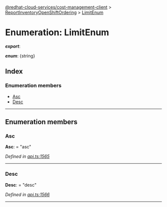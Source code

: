 [@redhat-cloud-services/cost-management-client](../README.md) > [ReportInventoryOpenShiftOrdering](../modules/reportinventoryopenshiftordering.md) > [LimitEnum](../enums/reportinventoryopenshiftordering.limitenum.md)

# Enumeration: LimitEnum

*__export__*: 

*__enum__*: {string}

## Index

### Enumeration members

* [Asc](reportinventoryopenshiftordering.limitenum.md#asc)
* [Desc](reportinventoryopenshiftordering.limitenum.md#desc)

---

## Enumeration members

<a id="asc"></a>

###  Asc

**Asc**:  = "asc"

*Defined in [api.ts:1565](https://github.com/RedHatInsights/javascript-clients/blob/master/packages/cost-management/api.ts#L1565)*

___
<a id="desc"></a>

###  Desc

**Desc**:  = "desc"

*Defined in [api.ts:1566](https://github.com/RedHatInsights/javascript-clients/blob/master/packages/cost-management/api.ts#L1566)*

___

